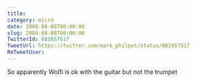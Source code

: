 ```yaml
---
title: 
category: micro
date: 2008-08-08T00:00:00
slug: 2008-08-08T00:00:00
TwitterId: 881057517
TweetUrl: https://twitter.com/mark_philpot/status/881057517
ReTweetUser: 
---
```


So apparently Wolfi is ok with the guitar but not the trumpet